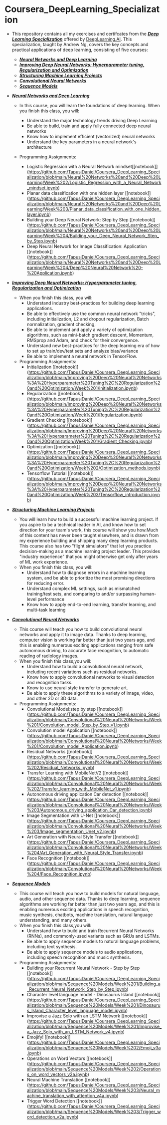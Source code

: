 # Coursera_DeepLearning_Specialization
* This repository contains all my exercises and certifcates from the [***Deep Learning Specialization***](https://www.coursera.org/specializations/deep-learning) offered by [DeepLearning.AI](https://www.deeplearning.ai/). This specialization, taught by Andrew Ng, covers the key concepts and practical applications of deep learning, consisting of five courses:
    * [***Neural Networks and Deep Learning***](https://www.coursera.org/learn/neural-networks-deep-learning/home/welcome)  
    * [***Improving Deep Neural Networks: Hyperparameter tuning, Regularization and Optimization***](https://www.coursera.org/learn/deep-neural-network/home/welcome) 
    * [***Structuring Machine Learning Projects***](https://www.coursera.org/learn/machine-learning-projects/home/welcome)
    * [***Convolutional Neural Networks***](https://www.coursera.org/learn/convolutional-neural-networks)
    * [***Sequence Models***](https://www.coursera.org/learn/nlp-sequence-models)

* [***Neural Networks and Deep Learning***](https://www.coursera.org/learn/neural-networks-deep-learning/home/welcome)
    * In this course, you will learn the foundations of deep learning. When you finish this class, you will:
        * Understand the major technology trends driving Deep Learning
        * Be able to build, train and apply fully connected deep neural networks 
        * Know how to implement efficient (vectorized) neural networks 
        * Understand the key parameters in a neural network's architecture

    * Programming Assignments:
        * Logistic Regression with a Neural Network mindset[[notebook]] (https://github.com/TapusiDaniel/Coursera_DeepLearning_Specialization/blob/main/Neural%20Networks%20and%20Deep%20Learning/Week%202/Logistic_Regression_with_a_Neural_Network_mindset.ipynb)
        * Planar data classification with one hidden layer [[notebook]] (https://github.com/TapusiDaniel/Coursera_DeepLearning_Specialization/blob/main/Neural%20Networks%20and%20Deep%20Learning/Week%203/Planar_data_classification_with_one_hidden_layer.ipynb)
        * Building your Deep Neural Network: Step by Step [[notebook]] (https://github.com/TapusiDaniel/Coursera_DeepLearning_Specialization/blob/main/Neural%20Networks%20and%20Deep%20Learning/Week%204/Building_your_Deep_Neural_Network_Step_by_Step.ipynb)
        * Deep Neural Network for Image Classification: Application [[notebook]] (https://github.com/TapusiDaniel/Coursera_DeepLearning_Specialization/blob/main/Neural%20Networks%20and%20Deep%20Learning/Week%204/Deep%20Neural%20Network%20-%20Application.ipynb)

* [***Improving Deep Neural Networks: Hyperparameter tuning, Regularization and Optimization***](https://www.coursera.org/learn/deep-neural-network/home/welcome) 
    * When you finish this class, you will:
        * Understand industry best-practices for building deep learning applications. 
        * Be able to effectively use the common neural network "tricks", including initialization, L2 and dropout regularization, Batch normalization, gradient checking, 
        * Be able to implement and apply a variety of optimization algorithms, such as mini-batch gradient descent, Momentum, RMSprop and Adam, and check for their convergence. 
        * Understand new best-practices for the deep learning era of how to set up train/dev/test sets and analyze bias/variance
        * Be able to implement a neural network in TensorFlow. 
    * Programming Assignments:
        * Initialization [[notebook]] (https://github.com/TapusiDaniel/Coursera_DeepLearning_Specialization/blob/main/Improving%20Deep%20Neural%20Networks%3A%20Hyperparameter%20Tuning%2C%20Regularization%20and%20Optimization/Week%201/Initialization.ipynb)
        * Regularization [[notebook]] (https://github.com/TapusiDaniel/Coursera_DeepLearning_Specialization/blob/main/Improving%20Deep%20Neural%20Networks%3A%20Hyperparameter%20Tuning%2C%20Regularization%20and%20Optimization/Week%201/Regularization.ipynb)
        * Gradient Checking [[notebook]] (https://github.com/TapusiDaniel/Coursera_DeepLearning_Specialization/blob/main/Improving%20Deep%20Neural%20Networks%3A%20Hyperparameter%20Tuning%2C%20Regularization%20and%20Optimization/Week%201/Gradient_Checking.ipynb)
        * Optimization [[notebook]] (https://github.com/TapusiDaniel/Coursera_DeepLearning_Specialization/blob/main/Improving%20Deep%20Neural%20Networks%3A%20Hyperparameter%20Tuning%2C%20Regularization%20and%20Optimization/Week%202/Optimization_methods.ipynb)
        * Tensorflow Tutorial [[notebook]] (https://github.com/TapusiDaniel/Coursera_DeepLearning_Specialization/blob/main/Improving%20Deep%20Neural%20Networks%3A%20Hyperparameter%20Tuning%2C%20Regularization%20and%20Optimization/Week%203/Tensorflow_introduction.ipynb)

* [***Structuring Machine Learning Projects***](https://www.coursera.org/learn/machine-learning-projects/home/welcome)
    * You will learn how to build a successful machine learning project. If you aspire to be a technical leader in AI, and know how to set direction for your team's work, this course will show you how.Much of this content has never been taught elsewhere, and is drawn from my experience building and shipping many deep learning products. This course also has two "flight simulators" that let you practice decision-making as a machine learning project leader. This provides "industry experience" that you might otherwise get only after years of ML work experience.
    * When you finish this class, you will:
        * Understand how to diagnose errors in a machine learning system, and be able to prioritize the most promising directions for reducing error.
        * Understand complex ML settings, such as mismatched training/test sets, and comparing to and/or surpassing human-level performance
        * Know how to apply end-to-end learning, transfer learning, and multi-task learning
          
* [***Convolutional Neural Networks***](https://www.coursera.org/learn/convolutional-neural-networks/home/welcome)
   * This course will teach you how to build convolutional neural networks and apply it to image data. Thanks to deep learning, computer vision is working far better than just two years ago, and this is enabling numerous exciting applications ranging from safe autonomous driving, to accurate face recognition, to automatic reading of radiology images. 
   * When you finish this class,you will:
      * Understand how to build a convolutional neural network, including recent variations such as residual networks.
      * Know how to apply convolutional networks to visual detection and recognition tasks.
      * Know to use neural style transfer to generate art.
      * Be able to apply these algorithms to a variety of image, video, and other 2D or 3D data.
    * Programming Assignments:
        * Convolutional Model:step by step [[notebook]] (https://github.com/TapusiDaniel/Coursera_DeepLearning_Specialization/blob/main/Convolutional%20Neural%20Networks/Week%201/Convolution_model_Step_by_Step_v1.ipynb)
        * Convolution model Application [[notebook]] (https://github.com/TapusiDaniel/Coursera_DeepLearning_Specialization/blob/main/Convolutional%20Neural%20Networks/Week%201/Convolution_model_Application.ipynb)
        * Residual Networks [[notebook]] (https://github.com/TapusiDaniel/Coursera_DeepLearning_Specialization/blob/main/Convolutional%20Neural%20Networks/Week%202/Residual_Networks.ipynb)
        * Transfer Learning with MobileNetV2 [[notebook]] (https://github.com/TapusiDaniel/Coursera_DeepLearning_Specialization/blob/main/Convolutional%20Neural%20Networks/Week%202/Transfer_learning_with_MobileNet_v1.ipynb)
        * Autonomous driving application Car detection [[notebook]] (https://github.com/TapusiDaniel/Coursera_DeepLearning_Specialization/blob/main/Convolutional%20Neural%20Networks/Week%203/Autonomous_driving_application_Car_detection.ipynb)
        * Image Segmentation with U-Net [[notebook]] (https://github.com/TapusiDaniel/Coursera_DeepLearning_Specialization/blob/main/Convolutional%20Neural%20Networks/Week%203/Image_segmentation_Unet_v2.ipynb)
        * Art Generation with Neural Style Transfer [[notebook]] (https://github.com/TapusiDaniel/Coursera_DeepLearning_Specialization/blob/main/Convolutional%20Neural%20Networks/Week%204/Art_Generation_with_Neural_Style_Transfer.ipynb)
        * Face Recognition [[notebook]] (https://github.com/TapusiDaniel/Coursera_DeepLearning_Specialization/blob/main/Convolutional%20Neural%20Networks/Week%204/Face_Recognition.ipynb)

* [***Sequence Models***](https://www.coursera.org/learn/nlp-sequence-models/home/welcome)
   * This course will teach you how to build models for natural language, audio, and other sequence data. Thanks to deep learning, sequence algorithms are working far better than just two years ago, and this is enabling numerous exciting applications in speech recognition, music synthesis, chatbots, machine translation, natural language understanding, and many others. 
   * When you finish this class,you will:
      * Understand how to build and train Recurrent Neural Networks (RNNs), and commonly-used variants such as GRUs and LSTMs.
      * Be able to apply sequence models to natural language problems, including text synthesis.
      * Be able to apply sequence models to audio applications, including speech recognition and music synthesis.
    * Programming Assignments:
        * Building your Recurrent Neural Network - Step by Step [[notebook]] (https://github.com/TapusiDaniel/Coursera_DeepLearning_Specialization/blob/main/Sequence%20Models/Week%201/Building_a_Recurrent_Neural_Network_Step_by_Step.ipynb)
        * Character level language model - Dinosaurus Island [[notebook]] (https://github.com/TapusiDaniel/Coursera_DeepLearning_Specialization/blob/main/Sequence%20Models/Week%201/Dinosaurus_Island_Character_level_language_model.ipynb)
        * Improvise a Jazz Solo with an LSTM Network [[notebook]] (https://github.com/TapusiDaniel/Coursera_DeepLearning_Specialization/blob/main/Sequence%20Models/Week%201/Improvise_a_Jazz_Solo_with_an_LSTM_Network_v4.ipynb)
        * Emojify! [[notebook]] (https://github.com/TapusiDaniel/Coursera_DeepLearning_Specialization/blob/main/Sequence%20Models/Week%202/Emoji_v3a.ipynb)
        * Operations on Word Vectors [[notebook]] (https://github.com/TapusiDaniel/Coursera_DeepLearning_Specialization/blob/main/Sequence%20Models/Week%202/Operations_on_word_vectors_v2a.ipynb)
        * Neural Machine Translation [[notebook]] (https://github.com/TapusiDaniel/Coursera_DeepLearning_Specialization/blob/main/Sequence%20Models/Week%203/Neural_machine_translation_with_attention_v4a.ipynb)
        * Trigger Word Detection [[notebook]] (https://github.com/TapusiDaniel/Coursera_DeepLearning_Specialization/blob/main/Sequence%20Models/Week%203/Trigger_word_detection_v2a.ipynb)
